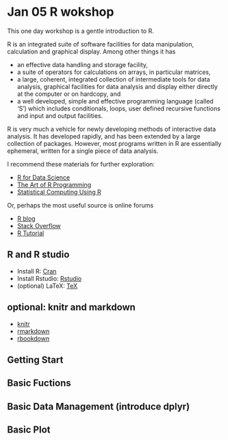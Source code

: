 # Jan 05 R wokshop

This one day workshop is a gentle introduction to R. 

R is an integrated suite of software facilities for data manipulation, calculation and graphical display. Among other things it has

- an effective data handling and storage facility,
- a suite of operators for calculations on arrays, in particular matrices,
- a large, coherent, integrated collection of intermediate tools for data analysis, graphical facilities for data analysis and display either directly at the computer or on hardcopy, and
- a well developed, simple and effective programming language (called ‘S’) which includes conditionals, loops, user defined recursive functions and input and output facilities. 

R is very much a vehicle for newly developing methods of interactive data analysis. It has developed rapidly, and has been extended by a large collection of packages. However, most programs written in R are essentially ephemeral, written for a single piece of data analysis.

I recommend these materials for further exploration:
- [R for Data Science](https://www.amazon.com/Data-Science-Transform-Visualize-Model/dp/1491910399/ref=asap_bc?ie=UTF8)
- [The Art of R Programming](https://www.amazon.com/Art-Programming-Statistical-Software-Design/dp/1593273843/ref=sr_1_1?ie=UTF8&qid=1515029845&sr=8-1&keywords=the+art+of+r+programming)
- [Statistical Computing Using R](https://www.amazon.com/Statistical-Computing-Chapman-Hall-CRC/dp/1584885459/ref=sr_1_1?s=books&ie=UTF8&qid=1515029903&sr=1-1&keywords=statistical+computing+with+r)

Or, perhaps the most useful source is online forums

- [R blog](https://www.r-bloggers.com/)
- [Stack Overflow](https://stackoverflow.com/questions/tagged/?tagnames=r&sort=active)
- [R Tutorial](http://www.r-tutor.com/)


## R and R studio


- Install R: [Cran](https://cran.r-project.org/)
- Install Rstudio: [Rstudio](https://www.rstudio.com/products/rstudio/download/)
- (optional) LaTeX: [TeX](https://www.latex-project.org/get/#tex-distributions) 

## optional: knitr and markdown

- [knitr](https://yihui.name/knitr/)
- [rmarkdown](http://rmarkdown.rstudio.com/)
- [rbookdown](https://bookdown.org/yihui/bookdown/)

## Getting Start

## Basic Fuctions

## Basic Data Management (introduce dplyr)

## Basic Plot
